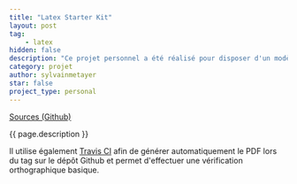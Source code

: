 ```yaml
---
title: "Latex Starter Kit"
layout: post
tag: 
    - latex
hidden: false
description: "Ce projet personnel a été réalisé pour disposer d'un modèle lors de la réalisation d'écrits avec LateX."
category: projet
author: sylvainmetayer
star: false
project_type: personal
---
```


[Sources (Github)](https://github.com/sylvainmetayer/LaTeX-starterkit)

{{ page.description }}

Il utilise également [Travis CI](https://travis-ci.org/) afin de générer automatiquement le PDF lors du tag sur le dépôt Github et permet d'effectuer une vérification orthographique basique.
